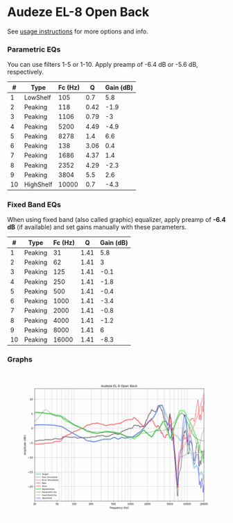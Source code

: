 # Audeze EL-8 Open Back
See [usage instructions](https://github.com/jaakkopasanen/AutoEq#usage) for more options and info.

### Parametric EQs
You can use filters 1-5 or 1-10. Apply preamp of -6.4 dB or -5.6 dB, respectively.

|   # | Type      |   Fc (Hz) |    Q |   Gain (dB) |
|-----|-----------|-----------|------|-------------|
|   1 | LowShelf  |       105 | 0.7  |         5.8 |
|   2 | Peaking   |       118 | 0.42 |        -1.9 |
|   3 | Peaking   |      1106 | 0.79 |        -3   |
|   4 | Peaking   |      5200 | 4.49 |        -4.9 |
|   5 | Peaking   |      8278 | 1.4  |         6.6 |
|   6 | Peaking   |       138 | 3.06 |         0.4 |
|   7 | Peaking   |      1686 | 4.37 |         1.4 |
|   8 | Peaking   |      2352 | 4.29 |        -2.3 |
|   9 | Peaking   |      3804 | 5.5  |         2.6 |
|  10 | HighShelf |     10000 | 0.7  |        -4.3 |

### Fixed Band EQs
When using fixed band (also called graphic) equalizer, apply preamp of **-6.4 dB** (if available) and set gains manually with these parameters.

|   # | Type    |   Fc (Hz) |    Q |   Gain (dB) |
|-----|---------|-----------|------|-------------|
|   1 | Peaking |        31 | 1.41 |         5.8 |
|   2 | Peaking |        62 | 1.41 |         3   |
|   3 | Peaking |       125 | 1.41 |        -0.1 |
|   4 | Peaking |       250 | 1.41 |        -1.8 |
|   5 | Peaking |       500 | 1.41 |        -0.4 |
|   6 | Peaking |      1000 | 1.41 |        -3.4 |
|   7 | Peaking |      2000 | 1.41 |        -0.8 |
|   8 | Peaking |      4000 | 1.41 |        -1.2 |
|   9 | Peaking |      8000 | 1.41 |         6   |
|  10 | Peaking |     16000 | 1.41 |        -8.3 |

### Graphs
![](./Audeze%20EL-8%20Open%20Back.png)
